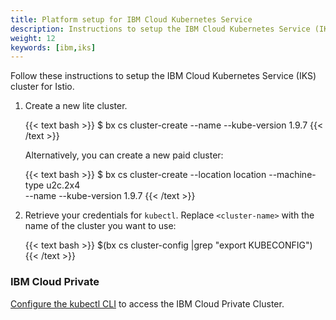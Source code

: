 ```yaml
---
title: Platform setup for IBM Cloud Kubernetes Service
description: Instructions to setup the IBM Cloud Kubernetes Service (IKS) cluster for Istio.
weight: 12
keywords: [ibm,iks]
---
```


Follow these instructions to setup the IBM Cloud Kubernetes Service (IKS) cluster for Istio.

1. Create a new lite cluster.

    {{< text bash >}}
    $ bx cs cluster-create --name <cluster-name> --kube-version 1.9.7
    {{< /text >}}

    Alternatively, you can create a new paid cluster:

    {{< text bash >}}
    $ bx cs cluster-create --location location --machine-type u2c.2x4 \
      --name <cluster-name> --kube-version 1.9.7
    {{< /text >}}

1. Retrieve your credentials for `kubectl`. Replace `<cluster-name>` with the
   name of the cluster you want to use:

    {{< text bash >}}
    $(bx cs cluster-config <cluster-name>|grep "export KUBECONFIG")
    {{< /text >}}

### IBM Cloud Private

[Configure the kubectl CLI](https://www.ibm.com/support/knowledgecenter/SSBS6K_2.1.0/manage_cluster/cfc_cli.html)
to access the IBM Cloud Private Cluster.

